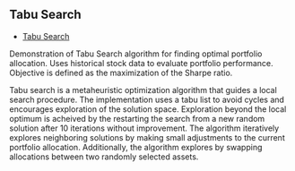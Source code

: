 ## Tabu Search
- [Tabu Search](./tabu-search/tabu-search.py)

Demonstration of Tabu Search algorithm for finding optimal portfolio allocation.
Uses historical stock data to evaluate portfolio performance.
Objective is defined as the maximization of the Sharpe ratio.

Tabu search is a metaheuristic optimization algorithm that guides a local search procedure.
The implementation uses a tabu list to avoid cycles and encourages exploration of the solution space.
Exploration beyond the local optimum is acheived by the restarting the search from a new random solution after 10 iterations without improvement.
The algorithm iteratively explores neighboring solutions by making small adjustments to the current portfolio allocation.
Additionally, the algorithm explores by swapping allocations between two randomly selected assets.
